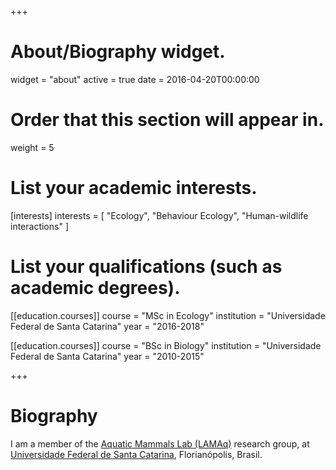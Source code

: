 +++
# About/Biography widget.
widget = "about"
active = true
date = 2016-04-20T00:00:00

# Order that this section will appear in.
weight = 5

# List your academic interests.
[interests]
  interests = [
    "Ecology",
    "Behaviour Ecology",
    "Human-wildlife interactions"
  ]

# List your qualifications (such as academic degrees).

[[education.courses]]
  course = "MSc in Ecology"
  institution = "Universidade Federal de Santa Catarina"
  year = "2016-2018"

[[education.courses]]
  course = "BSc in Biology"
  institution = "Universidade Federal de Santa Catarina"
  year = "2010-2015"
 
+++

# Biography

I am a member of the [Aquatic Mammals Lab (LAMAq)](http://lamaq.ufsc.br) research group, at [Universidade Federal de Santa Catarina](https://ufsc.br/), Florianópolis, Brasil.